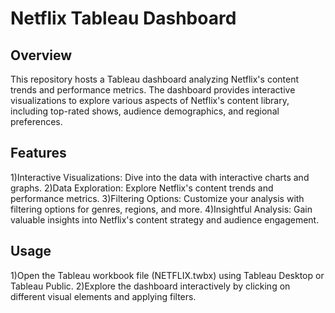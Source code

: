 # Netflix Tableau Dashboard

## Overview
This repository hosts a Tableau dashboard analyzing Netflix's content trends and performance metrics. The dashboard provides interactive visualizations to explore various aspects of Netflix's content library, including top-rated shows, audience demographics, and regional preferences.
 
## Features
1)Interactive Visualizations: Dive into the data with interactive charts and graphs.
2)Data Exploration: Explore Netflix's content trends and performance metrics.
3)Filtering Options: Customize your analysis with filtering options for genres, regions, and more.
4)Insightful Analysis: Gain valuable insights into Netflix's content strategy and audience engagement.

## Usage
1)Open the Tableau workbook file (NETFLIX.twbx) using Tableau Desktop or Tableau Public.
2)Explore the dashboard interactively by clicking on different visual elements and applying filters.
